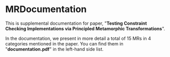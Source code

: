 # MRDocumentation
This is supplemental documentation for paper, "**Testing Constraint Checking Implementations via Principled Metamorphic Transformations**".

In the documentation, we present in more detail a total of 15 MRs in 4 categories mentioned in the paper. You can find them in "**documentation.pdf**" in the left-hand side list.
